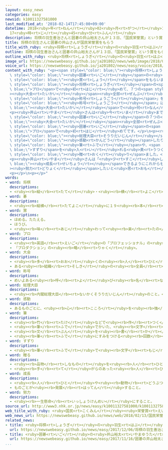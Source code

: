 ```yaml
---
layout: easy_news
categories: easy
newsid: k10011327581000
last_modified_at: '2018-02-14T17:45:00+09:00'
datetime: 2018<ruby>年<rt>ねん</rt></ruby>02<ruby>月<rt>がつ</rt></ruby>14<ruby>日<rt>にち</rt></ruby>
  17<ruby>時<rt>じ</rt></ruby>45<ruby>分<rt>ふん</rt></ruby>
description: 将棋の羽生善治さんと囲碁の井山裕太さんが１３日、「国民栄誉賞」という賞をもらいました。
title: 将棋の羽生さんと囲碁の井山さんが国民栄誉賞をもらう
title_with_ruby: <ruby>将棋<rt>しょうぎ</rt></ruby>の<ruby>羽生<rt>はぶ</rt></ruby>さんと<ruby>囲碁<rt>いご</rt></ruby>の<ruby>井山<rt>いやま</rt></ruby>さんが<ruby>国民栄誉賞<rt>こくみんえいよしょう</rt></ruby>をもらう
outline: 将棋の羽生善治さんと囲碁の井山裕太さんが１３日、「国民栄誉賞」という賞をもらいました。
outline_with_ruby: <ruby>将棋<rt>しょうぎ</rt></ruby>の<ruby>羽生<rt>はぶ</rt></ruby><ruby>善治<rt>よしはる</rt></ruby>さんと<ruby>囲碁<rt>いご</rt></ruby>の<ruby>井山裕太<rt>いやまゆうた</rt></ruby>さんが１３<ruby>日<rt>にち</rt></ruby>、「<ruby>国民栄誉賞<rt>こくみんえいよしょう</rt></ruby>」という<ruby>賞<rt>しょう</rt></ruby>をもらいました。
image_url: https://newswebeasy.github.io/ja201802/news/web/image/2018/02/13/K10011327581_1802131946_1802131948_01_03.jpg
voice_url: https://newswebeasy.github.io/ja201802/news/easy/voice/2018/02/14/k10011327581000.mp3
content_with_ruby: "<p><span style=\"color: blue;\"><ruby>将棋<rt>しょうぎ</rt></ruby></span>の<ruby>羽生<rt>はぶ</rt></ruby><ruby>善治<rt>よしはる</rt></ruby>さんと<span\
  \ style=\"color: blue;\"><ruby>囲碁<rt>いご</rt></ruby></span>の<ruby>井山裕太<rt>いやまゆうた</rt></ruby>さんが１３<ruby>日<rt>にち</rt></ruby>、「<ruby>国民栄誉賞<rt>こくみんえいよしょう</rt></ruby>」という<span\
  \ style=\"color: blue;\"><ruby>賞<rt>しょう</rt></ruby></span>をもらいました。</p>\n<p><ruby>羽生<rt>はぶ</rt></ruby>さんは、<span\
  \ style=\"color: blue;\"><ruby>将棋<rt>しょうぎ</rt></ruby></span>の<span style=\"color:\
  \ blue;\">プロ</span>で<ruby>初<rt>はじ</rt></ruby>めて、７つの<span style=\"color: blue;\"\
  ><ruby>大会<rt>たいかい</rt></ruby></span><ruby>全部<rt>ぜんぶ</rt></ruby>の「<ruby>永世<rt>えいせい</rt></ruby><span\
  \ style=\"color: blue;\"><ruby>称号<rt>しょうごう</rt></ruby></span>」を<ruby>取<rt>と</rt></ruby>りました。「<ruby>永世<rt>えいせい</rt></ruby><span\
  \ style=\"color: blue;\"><ruby>称号<rt>しょうごう</rt></ruby></span>」は、<span style=\"color:\
  \ blue;\"><ruby>大会<rt>たいかい</rt></ruby></span>で<ruby>何<rt>なん</rt></ruby><ruby>度<rt>ど</rt></ruby>も１<ruby>番<rt>ばん</rt></ruby>になった<ruby>人<rt>ひと</rt></ruby>がもらうことができます。</p>\n\
  <p><ruby>井山<rt>いやま</rt></ruby>さんは<ruby>今<rt>いま</rt></ruby>までに２<ruby>度<rt>ど</rt></ruby>、<span\
  \ style=\"color: blue;\"><ruby>囲碁<rt>いご</rt></ruby></span>の７つの<span style=\"color:\
  \ blue;\"><ruby>大会<rt>たいかい</rt></ruby></span><ruby>全部<rt>ぜんぶ</rt></ruby>で１<ruby>番<rt>ばん</rt></ruby>になりました。これは<span\
  \ style=\"color: blue;\"><ruby>囲碁<rt>いご</rt></ruby></span>の<span style=\"color:\
  \ blue;\">プロ</span>で<ruby>初<rt>はじ</rt></ruby>めてです。</p>\n<p><ruby>安倍<rt>あべ</rt></ruby><span\
  \ style=\"color: blue;\"><ruby>総理大臣<rt>そうりだいじん</rt></ruby></span>は<ruby>式<rt>しき</rt></ruby>で「<ruby>２人<rt>ふたり</rt></ruby>を<ruby>見<rt>み</rt></ruby>て、<ruby>日本<rt>にっぽん</rt></ruby>の<ruby>大勢<rt>おおぜい</rt></ruby>の<ruby>人<rt>ひと</rt></ruby>が<span\
  \ style=\"color: blue;\"><ruby>感動<rt>かんどう</rt></ruby></span>したり<ruby>夢<rt>ゆめ</rt></ruby>を<ruby>持<rt>も</rt></ruby>ったりしました」と<ruby>話<rt>はな</rt></ruby>しました。そして、<ruby>２人<rt>ふたり</rt></ruby>の<ruby>名前<rt>なまえ</rt></ruby>が<ruby>書<rt>か</rt></ruby>いてある<span\
  \ style=\"color: blue;\"><ruby>筆<rt>ふで</rt></ruby></span>や、<span style=\"color:\
  \ blue;\">すずり</span>を<ruby>入<rt>い</rt></ruby>れる<ruby>美<rt>うつく</rt></ruby>しい<ruby>箱<rt>はこ</rt></ruby>などを<span\
  \ style=\"color: blue;\"><ruby>贈<rt>おく</rt></ruby>り</span>ました。</p>\n<p><ruby>式<rt>しき</rt></ruby>のあと、<ruby>羽生<rt>はぶ</rt></ruby>さんは「これからも<ruby>前<rt>まえ</rt></ruby>に<ruby>進<rt>すす</rt></ruby>んでいかなければならないと<ruby>思<rt>おも</rt></ruby>います」と<ruby>話<rt>はな</rt></ruby>しました。</p>\n\
  <p><ruby>井山<rt>いやま</rt></ruby>さんは「<ruby>少<rt>すこ</rt></ruby>しでも<span style=\"color:\
  \ blue;\"><ruby>成長<rt>せいちょう</rt></ruby></span>できるようにこれからも<span style=\"color: blue;\"\
  ><ruby>努力<rt>どりょく</rt></ruby></span>したいと<ruby>思<rt>おも</rt></ruby>います」と<ruby>話<rt>はな</rt></ruby>しました。</p>\n\
  <p></p>\n<p></p>"
words:
- word: 将棋
  descriptions:
  - <ruby><rb>縦</rb><rt>たて</rt></ruby>・<ruby><rb>横</rb><rt>よこ</rt></ruby>に１０<ruby><rb>本</rb><rt>ぽん</rt></ruby>の<ruby><rb>線</rb><rt>せん</rt></ruby>を<ruby><rb>引</rb><rt>ひ</rt></ruby>いた<ruby><rb>板</rb><rt>いた</rt></ruby>の<ruby><rb>上</rb><rt>うえ</rt></ruby>で、２０<ruby><rb>枚</rb><rt>まい</rt></ruby>ずつのこまを<ruby><rb>動</rb><rt>うご</rt></ruby>かし、<ruby><rb>相手</rb><rt>あいて</rt></ruby>の<ruby><rb>王</rb><rt>おう</rt></ruby>を<ruby><rb>先</rb><rt>さき</rt></ruby>に<ruby><rb>取</rb><rt>と</rt></ruby>るゲーム。
- word: 碁
  descriptions:
  - <ruby><rb>縦横</rb><rt>たてよこ</rt></ruby>に１９<ruby><rb>本</rb><rt>ほん</rt></ruby>の<ruby><rb>線</rb><rt>せん</rt></ruby>を<ruby><rb>引</rb><rt>ひ</rt></ruby>いた<ruby><rb>盤</rb><rt>ばん</rt></ruby>に、<ruby><rb>白</rb><rt>しろ</rt></ruby>と<ruby><rb>黒</rb><rt>くろ</rt></ruby>の<ruby><rb>石</rb><rt>いし</rt></ruby>を<ruby><rb>２人</rb><rt>ふたり</rt></ruby>で<ruby><rb>代</rb><rt>か</rt></ruby>わる<ruby><rb>代</rb><rt>が</rt></ruby>わるに<ruby><rb>並</rb><rt>なら</rt></ruby>べて、<ruby><rb>場所</rb><rt>ばしょ</rt></ruby>（<ruby><rb>地</rb><rt>じ</rt></ruby>）を<ruby><rb>取</rb><rt>と</rt></ruby>り<ruby><rb>合</rb><rt>あ</rt></ruby>うゲーム。<ruby><rb>囲碁</rb><rt>いご</rt></ruby>。
- word: 賞
  descriptions:
  - ほめる。たたえる。
  - ほうび。
  - <ruby><rb>味</rb><rt>あじ</rt></ruby>わって<ruby><rb>楽</rb><rt>たの</rt></ruby>しむ。
- word: プロ
  descriptions:
  - <ruby><rb>英語</rb><rt>えいご</rt></ruby>の「プロフェッショナル」の<ruby><rb>略</rb><rt>りゃく</rt></ruby>。<ruby><rb>職業</rb><rt>しょくぎょう</rt></ruby>にすること。<ruby><rb>本職</rb><rt>ほんしょく</rt></ruby>。<ruby><rb>専門</rb><rt>せんもん</rt></ruby>。
  - 「プロダクション」の<ruby><rb>略</rb><rt>りゃく</rt></ruby>。
- word: 大会
  descriptions:
  - <ruby><rb>多</rb><rt>おお</rt></ruby>くの<ruby><rb>人</rb><rt>ひと</rt></ruby>が<ruby><rb>集</rb><rt>あつ</rt></ruby>まる<ruby><rb>会</rb><rt>かい</rt></ruby>。
  - ある<ruby><rb>組織</rb><rt>そしき</rt></ruby>の<ruby><rb>全員</rb><rt>ぜんいん</rt></ruby>が<ruby><rb>集</rb><rt>あつ</rt></ruby>まる<ruby><rb>会</rb><rt>かい</rt></ruby>。
- word: 称号
  descriptions:
  - めいよある<ruby><rb>呼</rb><rt>よ</rt></ruby>び<ruby><rb>名</rb><rt>な</rt></ruby>。
- word: 総理大臣
  descriptions:
  - <ruby><rb>内閣総理大臣</rb><rt>ないかくそうりだいじん</rt></ruby>のこと。<ruby><rb>内閣</rb><rt>ないかく</rt></ruby>の<ruby><rb>最高責任者</rb><rt>さいこうせきにんしゃ</rt></ruby>で、<ruby><rb>国会議員</rb><rt>こっかいぎいん</rt></ruby>の<ruby><rb>中</rb><rt>なか</rt></ruby>から<ruby><rb>議員</rb><rt>ぎいん</rt></ruby>が<ruby><rb>選</rb><rt>えら</rt></ruby>び、<ruby><rb>天皇</rb><rt>てんのう</rt></ruby>が<ruby><rb>認</rb><rt>みと</rt></ruby>めて<ruby><rb>決</rb><rt>き</rt></ruby>まる。<ruby><rb>首相</rb><rt>しゅしょう</rt></ruby>。<ruby><rb>総理</rb><rt>そうり</rt></ruby>。
- word: 感動
  descriptions:
  - あるものごとに、<ruby><rb>心</rb><rt>こころ</rt></ruby>を<ruby><rb>強</rb><rt>つよ</rt></ruby>く<ruby><rb>動</rb><rt>うご</rt></ruby>かされること。
- word: 筆
  descriptions:
  - <ruby><rb>竹</rb><rt>たけ</rt></ruby>などで<ruby><rb>作</rb><rt>つく</rt></ruby>った、<ruby><rb>細</rb><rt>ほそ</rt></ruby>いじくの<ruby><rb>先</rb><rt>さき</rt></ruby>に、<ruby><rb>毛</rb><rt>け</rt></ruby>を<ruby><rb>束</rb><rt>たば</rt></ruby>にしてつけた、<ruby><rb>文字</rb><rt>もじ</rt></ruby>や<ruby><rb>絵</rb><rt>え</rt></ruby>をかくための<ruby><rb>道具</rb><rt>どうぐ</rt></ruby>。
  - <ruby><rb>筆</rb><rt>ふで</rt></ruby>でかいた、<ruby><rb>文字</rb><rt>もじ</rt></ruby>や<ruby><rb>絵</rb><rt>え</rt></ruby>。
  - <ruby><rb>文</rb><rt>ぶん</rt></ruby>を<ruby><rb>書</rb><rt>か</rt></ruby>くこと。<ruby><rb>文章</rb><rt>ぶんしょう</rt></ruby>。
  - <ruby><rb>筆</rb><rt>ふで</rt></ruby>にすみをつける<ruby><rb>回数</rb><rt>かいすう</rt></ruby>。
- word: すずり
  descriptions:
  - <ruby><rb>筆</rb><rt>ふで</rt></ruby>で<ruby><rb>文字</rb><rt>もじ</rt></ruby>を<ruby><rb>書</rb><rt>か</rt></ruby>くときに、すみをする<ruby><rb>道具</rb><rt>どうぐ</rt></ruby>。<ruby><rb>石</rb><rt>いし</rt></ruby>やかわらで<ruby><rb>作</rb><rt>つく</rt></ruby>る。
- word: 贈る
  descriptions:
  - <ruby><rb>品物</rb><rt>しなもの</rt></ruby>を<ruby><rb>人</rb><rt>ひと</rt></ruby>にあげる。プレゼントする。
  - <ruby><rb>手</rb><rt>て</rt></ruby>がらのあった<ruby><rb>人</rb><rt>ひと</rt></ruby>に、<ruby><rb>位</rb><rt>くらい</rt></ruby>やくんしょうなどをあたえる。
- word: 成長
  descriptions:
  - <ruby><rb>人</rb><rt>ひと</rt></ruby>や<ruby><rb>動物</rb><rt>どうぶつ</rt></ruby>が<ruby><rb>育</rb><rt>そだ</rt></ruby>って<ruby><rb>大</rb><rt>おお</rt></ruby>きくなること。
  - ものごとが<ruby><rb>発展</rb><rt>はってん</rt></ruby>すること。
- word: 努力
  descriptions:
  - <ruby><rb>一生懸命</rb><rt>いっしょうけんめい</rt></ruby>にすること。
source_url: http://www3.nhk.or.jp/news/easy/k10011327581000/k10011327581000.html
web_title_with_ruby: <ruby>国民<rt>こくみん</rt></ruby><ruby>栄誉賞<rt>えいよしょう</rt></ruby> <ruby>将棋<rt>しょうぎ</rt></ruby>の<ruby>羽生<rt>はぶ</rt></ruby><ruby>氏<rt>し</rt></ruby>と<ruby>囲碁<rt>いご</rt></ruby>の<ruby>井山<rt>いやま</rt></ruby><ruby>氏<rt>し</rt></ruby>の<ruby>表彰式<rt>ひょうしょうしき</rt></ruby>
web_news_url: https://newswebeasy.github.io/news/web/2018/02/13/国民栄誉賞-将棋の羽生氏と囲碁の井山氏の表彰式
related_news:
- title: <ruby>将棋<rt>しょうぎ</rt></ruby>の<ruby>羽生<rt>はぶ</rt></ruby><ruby>善治<rt>よしはる</rt></ruby>さんが「<ruby>永世<rt>えいせい</rt></ruby>」の<ruby>称号<rt>しょうごう</rt></ruby>を７つ<ruby>全部<rt>ぜんぶ</rt></ruby>もらう
  url: https://newswebeasy.github.io/news/easy/2017/12/06/将棋の羽生善治さんが永世の称号を7つ全部もらう
- title: <ruby>囲碁<rt>いご</rt></ruby>の<ruby>井山裕太<rt>いやまゆうた</rt></ruby>さんが<ruby>世界<rt>せかい</rt></ruby>でいちばん<ruby>強<rt>つよ</rt></ruby>い<ruby>中国<rt>ちゅうごく</rt></ruby>のプロに<ruby>勝<rt>か</rt></ruby>つ
  url: https://newswebeasy.github.io/news/easy/2017/11/16/囲碁の井山裕太さんが世界でいちばん強い中国のプロに勝つ
...
```

